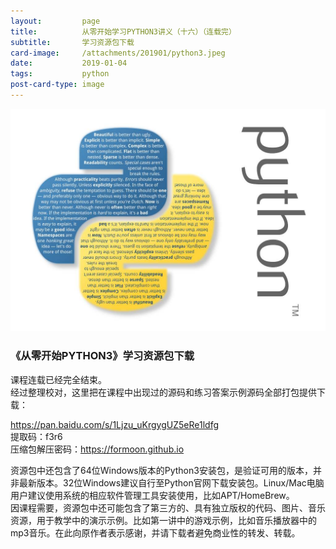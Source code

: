 ```yaml
---
layout:         page
title:          从零开始学习PYTHON3讲义（十六）（连载完）
subtitle:       学习资源包下载
card-image:		/attachments/201901/python3.jpeg
date:           2019-01-04
tags:           python
post-card-type: image
---
```

![](/attachments/201901/python3.jpeg)
### 《从零开始PYTHON3》学习资源包下载
课程连载已经完全结束。  
经过整理校对，这里把在课程中出现过的源码和练习答案示例源码全部打包提供下载：  

<https://pan.baidu.com/s/1Ljzu_uKrgygUZ5eRe1ldfg>  
提取码：f3r6  
压缩包解压密码：https://formoon.github.io

资源包中还包含了64位Windows版本的Python3安装包，是验证可用的版本，并非最新版本。32位Windows建议自行至Python官网下载安装包。Linux/Mac电脑用户建议使用系统的相应软件管理工具安装使用，比如APT/HomeBrew。  
因课程需要，资源包中还可能包含了第三方的、具有独立版权的代码、图片、音乐资源，用于教学中的演示示例。比如第一讲中的游戏示例，比如音乐播放器中的mp3音乐。在此向原作者表示感谢，并请下载者避免商业性的转发、转载。  
